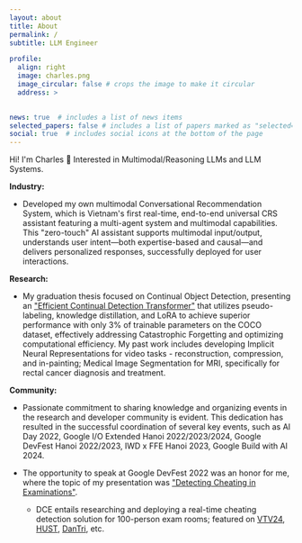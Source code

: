 ```yaml
---
layout: about
title: About
permalink: /
subtitle: LLM Engineer

profile:
  align: right
  image: charles.png
  image_circular: false # crops the image to make it circular
  address: >
   

news: true  # includes a list of news items
selected_papers: false # includes a list of papers marked as "selected={true}"
social: true  # includes social icons at the bottom of the page
---
```

Hi! I'm Charles 🤗 Interested in Multimodal/Reasoning LLMs and LLM Systems.

**Industry:** 
* Developed my own multimodal Conversational Recommendation System, which is Vietnam's first real-time, end-to-end universal CRS assistant featuring a multi-agent system and multimodal capabilities. This "zero-touch" AI assistant supports multimodal input/output, understands user intent—both expertise-based and causal—and delivers personalized responses, successfully deployed for user interactions.

**Research:** 
* My graduation thesis focused on Continual Object Detection, presenting an ["Efficient Continual Detection Transformer"](https://www.linkedin.com/feed/update/urn:li:activity:7209885129920368640/) that utilizes pseudo-labeling, knowledge distillation, and LoRA to achieve superior performance with only 3% of trainable parameters on the COCO dataset, effectively addressing Catastrophic Forgetting and optimizing computational efficiency. My past work includes developing Implicit Neural Representations for video tasks - reconstruction, compression, and in-painting; Medical Image Segmentation for MRI, specifically for rectal cancer diagnosis and treatment.

**Community:** 

* Passionate commitment to sharing knowledge and organizing events in the research and developer community is evident. This dedication has resulted in the successful coordination of several key events, such as AI Day 2022, Google I/O Extended Hanoi 2022/2023/2024, Google DevFest Hanoi 2022/2023, IWD x FFE Hanoi 2023, Google Build with AI 2024.
  
* The opportunity to speak at Google DevFest 2022 was an honor for me, where the topic of my presentation was ["Detecting Cheating in Examinations"](https://www.facebook.com/GDGhanoi/photos/a.295913770557546/2473122272836674/).
  * DCE entails researching and deploying a real-time cheating detection solution for 100-person exam rooms; featured on [VTV24](https://www.facebook.com/tintucvtv24/videos/772744667380774), [HUST](https://hust.edu.vn/vi/news/tin-tuc-su-kien/phan-mem-chong-gian-lan-thi-cu-duoc-nhom-sinh-vien-thu-nghiem-thanh-cong-648900.html), [DanTri](https://dantri.com.vn/giao-duc/phan-mem-chong-gian-lan-thi-cu-duoc-nhom-sinh-vien-thu-nghiem-thanh-cong-20220906211003512.htm), etc.